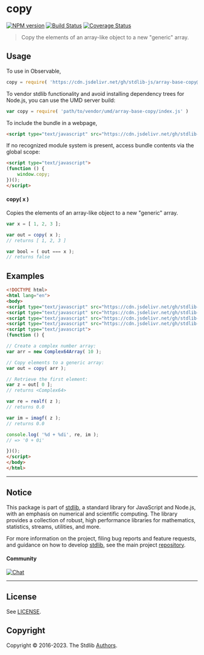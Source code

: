 <!--

@license Apache-2.0

Copyright (c) 2022 The Stdlib Authors.

Licensed under the Apache License, Version 2.0 (the "License");
you may not use this file except in compliance with the License.
You may obtain a copy of the License at

   http://www.apache.org/licenses/LICENSE-2.0

Unless required by applicable law or agreed to in writing, software
distributed under the License is distributed on an "AS IS" BASIS,
WITHOUT WARRANTIES OR CONDITIONS OF ANY KIND, either express or implied.
See the License for the specific language governing permissions and
limitations under the License.

-->

# copy

[![NPM version][npm-image]][npm-url] [![Build Status][test-image]][test-url] [![Coverage Status][coverage-image]][coverage-url] <!-- [![dependencies][dependencies-image]][dependencies-url] -->

> Copy the elements of an array-like object to a new "generic" array.

<!-- Section to include introductory text. Make sure to keep an empty line after the intro `section` element and another before the `/section` close. -->

<section class="intro">

</section>

<!-- /.intro -->

<!-- Package usage documentation. -->



<section class="usage">

## Usage

To use in Observable,

```javascript
copy = require( 'https://cdn.jsdelivr.net/gh/stdlib-js/array-base-copy@umd/browser.js' )
```

To vendor stdlib functionality and avoid installing dependency trees for Node.js, you can use the UMD server build:

```javascript
var copy = require( 'path/to/vendor/umd/array-base-copy/index.js' )
```

To include the bundle in a webpage,

```html
<script type="text/javascript" src="https://cdn.jsdelivr.net/gh/stdlib-js/array-base-copy@umd/browser.js"></script>
```

If no recognized module system is present, access bundle contents via the global scope:

```html
<script type="text/javascript">
(function () {
    window.copy;
})();
</script>
```

#### copy( x )

Copies the elements of an array-like object to a new "generic" array.

```javascript
var x = [ 1, 2, 3 ];

var out = copy( x );
// returns [ 1, 2, 3 ]

var bool = ( out === x );
// returns false
```

</section>

<!-- /.usage -->

<!-- Package usage notes. Make sure to keep an empty line after the `section` element and another before the `/section` close. -->

<section class="notes">

</section>

<!-- /.notes -->

<!-- Package usage examples. -->

<section class="examples">

## Examples

<!-- eslint no-undef: "error" -->

```html
<!DOCTYPE html>
<html lang="en">
<body>
<script type="text/javascript" src="https://cdn.jsdelivr.net/gh/stdlib-js/array-complex64@umd/browser.js"></script>
<script type="text/javascript" src="https://cdn.jsdelivr.net/gh/stdlib-js/complex-realf@umd/browser.js"></script>
<script type="text/javascript" src="https://cdn.jsdelivr.net/gh/stdlib-js/complex-imagf@umd/browser.js"></script>
<script type="text/javascript" src="https://cdn.jsdelivr.net/gh/stdlib-js/array-base-copy@umd/browser.js"></script>
<script type="text/javascript">
(function () {

// Create a complex number array:
var arr = new Complex64Array( 10 );

// Copy elements to a generic array:
var out = copy( arr );

// Retrieve the first element:
var z = out[ 0 ];
// returns <Complex64>

var re = realf( z );
// returns 0.0

var im = imagf( z );
// returns 0.0

console.log( '%d + %di', re, im );
// => '0 + 0i'

})();
</script>
</body>
</html>
```

</section>

<!-- /.examples -->

<!-- Section to include cited references. If references are included, add a horizontal rule *before* the section. Make sure to keep an empty line after the `section` element and another before the `/section` close. -->

<section class="references">

</section>

<!-- /.references -->

<!-- Section for related `stdlib` packages. Do not manually edit this section, as it is automatically populated. -->

<section class="related">

</section>

<!-- /.related -->

<!-- Section for all links. Make sure to keep an empty line after the `section` element and another before the `/section` close. -->


<section class="main-repo" >

* * *

## Notice

This package is part of [stdlib][stdlib], a standard library for JavaScript and Node.js, with an emphasis on numerical and scientific computing. The library provides a collection of robust, high performance libraries for mathematics, statistics, streams, utilities, and more.

For more information on the project, filing bug reports and feature requests, and guidance on how to develop [stdlib][stdlib], see the main project [repository][stdlib].

#### Community

[![Chat][chat-image]][chat-url]

---

## License

See [LICENSE][stdlib-license].


## Copyright

Copyright &copy; 2016-2023. The Stdlib [Authors][stdlib-authors].

</section>

<!-- /.stdlib -->

<!-- Section for all links. Make sure to keep an empty line after the `section` element and another before the `/section` close. -->

<section class="links">

[npm-image]: http://img.shields.io/npm/v/@stdlib/array-base-copy.svg
[npm-url]: https://npmjs.org/package/@stdlib/array-base-copy

[test-image]: https://github.com/stdlib-js/array-base-copy/actions/workflows/test.yml/badge.svg?branch=main
[test-url]: https://github.com/stdlib-js/array-base-copy/actions/workflows/test.yml?query=branch:main

[coverage-image]: https://img.shields.io/codecov/c/github/stdlib-js/array-base-copy/main.svg
[coverage-url]: https://codecov.io/github/stdlib-js/array-base-copy?branch=main

<!--

[dependencies-image]: https://img.shields.io/david/stdlib-js/array-base-copy.svg
[dependencies-url]: https://david-dm.org/stdlib-js/array-base-copy/main

-->

[chat-image]: https://img.shields.io/gitter/room/stdlib-js/stdlib.svg
[chat-url]: https://app.gitter.im/#/room/#stdlib-js_stdlib:gitter.im

[stdlib]: https://github.com/stdlib-js/stdlib

[stdlib-authors]: https://github.com/stdlib-js/stdlib/graphs/contributors

[umd]: https://github.com/umdjs/umd
[es-module]: https://developer.mozilla.org/en-US/docs/Web/JavaScript/Guide/Modules

[deno-url]: https://github.com/stdlib-js/array-base-copy/tree/deno
[umd-url]: https://github.com/stdlib-js/array-base-copy/tree/umd
[esm-url]: https://github.com/stdlib-js/array-base-copy/tree/esm
[branches-url]: https://github.com/stdlib-js/array-base-copy/blob/main/branches.md

[stdlib-license]: https://raw.githubusercontent.com/stdlib-js/array-base-copy/main/LICENSE

</section>

<!-- /.links -->
